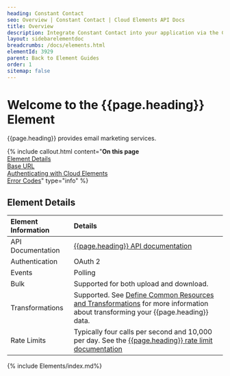 ```yaml
---
heading: Constant Contact
seo: Overview | Constant Contact | Cloud Elements API Docs
title: Overview
description: Integrate Constant Contact into your application via the Cloud Elements APIs.
layout: sidebarelementdoc
breadcrumbs: /docs/elements.html
elementId: 3929
parent: Back to Element Guides
order: 1
sitemap: false
---
```


# Welcome to the {{page.heading}} Element

{{page.heading}} provides email marketing services.

{% include callout.html content="<strong>On this page</strong></br><a href=#element-details>Element Details</a></br><a href=#base-url>Base URL</a></br><a href=#authenticating-with-cloud-elements>Authenticating with Cloud Elements</a></br><a href=#error-codes>Error Codes</a>" type="info" %}

## Element Details

| Element Information | Details     |
| :------------- | :------------- |
| API Documentation | [{{page.heading}} API documentation](https://developer.constantcontact.com/docs/developer-guides/overview-of-api-endpoints.html) |
| Authentication | OAuth 2  |
| Events | Polling |
| Bulk | Supported for both upload and download. |
| Transformations | Supported. See [Define Common Resources and Transformations](https://docs.cloud-elements.com/home/common-object) for more information about transforming your {{page.heading}} data.|
| Rate Limits | Typically four calls per second and 10,000 per day. See the [{{page.heading}} rate limit documentation](https://developer.constantcontact.com/api-keys.html)|

{% include Elements/index.md%}
